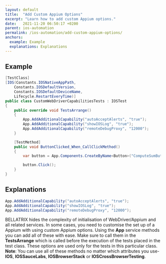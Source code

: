 ```yaml
---
layout: default
title:  "Add Custom Appium Options"
excerpt: "Learn how to add custom Appium options."
date:   2021-11-20 06:50:17 +0200
parent: ios-automation
permalink: /ios-automation/add-custom-appium-options/
anchors:
  example: Example
  explanations: Explanations
---
```

Example
-------
```csharp
[TestClass]
[IOS(Constants.IOSNativeAppPath,
    Constants.IOSDefaultVersion,
    Constants.IOSDefaultDeviceName,
    Lifecycle.RestartEveryTime)]
public class CustomWebDriverCapabilitiesTests : IOSTest
{
    public override void TestsArrange()
    {
        App.AddAdditionalCapability("autoAcceptAlerts", "true");
        App.AddAdditionalCapability("showIOSLog", "true");
        App.AddAdditionalCapability("remoteDebugProxy", "12000");
    }

    [TestMethod]
    public void ButtonClicked_When_CallClickMethod()
    {
        var button = App.Components.CreateByName<Button>("ComputeSumButton");

        button.Click();
    }
}
```

Explanations
------------
```csharp
App.AddAdditionalCapability("autoAcceptAlerts", "true");
App.AddAdditionalCapability("showIOSLog", "true");
App.AddAdditionalCapability("remoteDebugProxy", "12000");
```
BELLATRIX hides the complexity of initialisation of WebDriver/Appium and all related services. In some cases, you need to customise the set up of a Appium with using custom Appium options. Using the **App** service methods you can add all of these with ease. Make sure to call them in the **TestsArrange** which is called before the execution of the tests placed in the test class. These options are used only for the tests in this particular class.
**Note**: You can use all of these methods no matter which attributes you use- **IOS**, **IOSSauceLabs**, **IOSBrowserStack** or **IOSCrossBrowserTesting**.